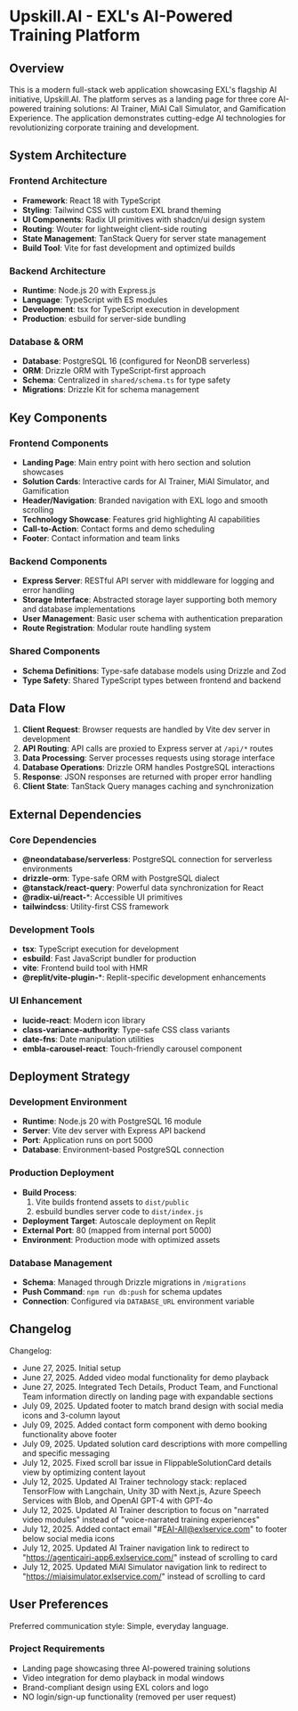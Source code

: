 # Upskill.AI - EXL's AI-Powered Training Platform

## Overview

This is a modern full-stack web application showcasing EXL's flagship AI initiative, Upskill.AI. The platform serves as a landing page for three core AI-powered training solutions: AI Trainer, MiAI Call Simulator, and Gamification Experience. The application demonstrates cutting-edge AI technologies for revolutionizing corporate training and development.

## System Architecture

### Frontend Architecture
- **Framework**: React 18 with TypeScript
- **Styling**: Tailwind CSS with custom EXL brand theming
- **UI Components**: Radix UI primitives with shadcn/ui design system
- **Routing**: Wouter for lightweight client-side routing
- **State Management**: TanStack Query for server state management
- **Build Tool**: Vite for fast development and optimized builds

### Backend Architecture
- **Runtime**: Node.js 20 with Express.js
- **Language**: TypeScript with ES modules
- **Development**: tsx for TypeScript execution in development
- **Production**: esbuild for server-side bundling

### Database & ORM
- **Database**: PostgreSQL 16 (configured for NeonDB serverless)
- **ORM**: Drizzle ORM with TypeScript-first approach
- **Schema**: Centralized in `shared/schema.ts` for type safety
- **Migrations**: Drizzle Kit for schema management

## Key Components

### Frontend Components
- **Landing Page**: Main entry point with hero section and solution showcases
- **Solution Cards**: Interactive cards for AI Trainer, MiAI Simulator, and Gamification
- **Header/Navigation**: Branded navigation with EXL logo and smooth scrolling
- **Technology Showcase**: Features grid highlighting AI capabilities
- **Call-to-Action**: Contact forms and demo scheduling
- **Footer**: Contact information and team links

### Backend Components
- **Express Server**: RESTful API server with middleware for logging and error handling
- **Storage Interface**: Abstracted storage layer supporting both memory and database implementations
- **User Management**: Basic user schema with authentication preparation
- **Route Registration**: Modular route handling system

### Shared Components
- **Schema Definitions**: Type-safe database models using Drizzle and Zod
- **Type Safety**: Shared TypeScript types between frontend and backend

## Data Flow

1. **Client Request**: Browser requests are handled by Vite dev server in development
2. **API Routing**: API calls are proxied to Express server at `/api/*` routes
3. **Data Processing**: Server processes requests using storage interface
4. **Database Operations**: Drizzle ORM handles PostgreSQL interactions
5. **Response**: JSON responses are returned with proper error handling
6. **Client State**: TanStack Query manages caching and synchronization

## External Dependencies

### Core Dependencies
- **@neondatabase/serverless**: PostgreSQL connection for serverless environments
- **drizzle-orm**: Type-safe ORM with PostgreSQL dialect
- **@tanstack/react-query**: Powerful data synchronization for React
- **@radix-ui/react-***: Accessible UI primitives
- **tailwindcss**: Utility-first CSS framework

### Development Tools
- **tsx**: TypeScript execution for development
- **esbuild**: Fast JavaScript bundler for production
- **vite**: Frontend build tool with HMR
- **@replit/vite-plugin-***: Replit-specific development enhancements

### UI Enhancement
- **lucide-react**: Modern icon library
- **class-variance-authority**: Type-safe CSS class variants
- **date-fns**: Date manipulation utilities
- **embla-carousel-react**: Touch-friendly carousel component

## Deployment Strategy

### Development Environment
- **Runtime**: Node.js 20 with PostgreSQL 16 module
- **Server**: Vite dev server with Express API backend
- **Port**: Application runs on port 5000
- **Database**: Environment-based PostgreSQL connection

### Production Deployment
- **Build Process**: 
  1. Vite builds frontend assets to `dist/public`
  2. esbuild bundles server code to `dist/index.js`
- **Deployment Target**: Autoscale deployment on Replit
- **External Port**: 80 (mapped from internal port 5000)
- **Environment**: Production mode with optimized assets

### Database Management
- **Schema**: Managed through Drizzle migrations in `/migrations`
- **Push Command**: `npm run db:push` for schema updates
- **Connection**: Configured via `DATABASE_URL` environment variable

## Changelog

Changelog:
- June 27, 2025. Initial setup
- June 27, 2025. Added video modal functionality for demo playback
- June 27, 2025. Integrated Tech Details, Product Team, and Functional Team information directly on landing page with expandable sections
- July 09, 2025. Updated footer to match brand design with social media icons and 3-column layout
- July 09, 2025. Added contact form component with demo booking functionality above footer
- July 09, 2025. Updated solution card descriptions with more compelling and specific messaging
- July 12, 2025. Fixed scroll bar issue in FlippableSolutionCard details view by optimizing content layout
- July 12, 2025. Updated AI Trainer technology stack: replaced TensorFlow with Langchain, Unity 3D with Next.js, Azure Speech Services with Blob, and OpenAI GPT-4 with GPT-4o
- July 12, 2025. Updated AI Trainer description to focus on "narrated video modules" instead of "voice-narrated training experiences"
- July 12, 2025. Added contact email "#EAI-All@exlservice.com" to footer below social media icons
- July 12, 2025. Updated AI Trainer navigation link to redirect to "https://agenticairi-app6.exlservice.com/" instead of scrolling to card
- July 12, 2025. Updated MiAI Simulator navigation link to redirect to "https://miaisimulator.exlservice.com/" instead of scrolling to card

## User Preferences

Preferred communication style: Simple, everyday language.

### Project Requirements
- Landing page showcasing three AI-powered training solutions
- Video integration for demo playback in modal windows
- Brand-compliant design using EXL colors and logo
- NO login/sign-up functionality (removed per user request)